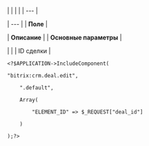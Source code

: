 |  |  |  |
| --- |

| --- |
| **Поле** |

| **Описание** |
| **Основные параметры** |

| |
| ID сделки |

```
<?$APPLICATION->IncludeComponent(

"bitrix:crm.deal.edit",

	".default",

	Array(

		"ELEMENT_ID" => $_REQUEST["deal_id"]

	)

);?>


```